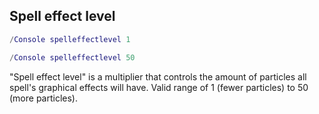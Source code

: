 ## Spell effect level
```lua
/Console spelleffectlevel 1
```
```lua
/Console spelleffectlevel 50
```
"Spell effect level" is a multiplier that controls the amount of particles all spell's graphical effects will have.
Valid range of 1 (fewer particles) to 50 (more particles).
